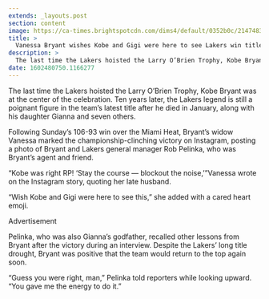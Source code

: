 ```yaml
--- 
extends: _layouts.post 
section: content 
image: https://ca-times.brightspotcdn.com/dims4/default/0352b0c/2147483647/strip/true/crop/970x509+0+426/resize/1200x630!/quality/90/?url=https%3A%2F%2Fcalifornia-times-brightspot.s3.amazonaws.com%2F23%2Fb9%2F8a4c48a749cca6f32376c4123615%2Fvanessa-bryant-igs-lakers.jpg 
title: > 
  Vanessa Bryant wishes Kobe and Gigi were here to see Lakers win title 
description: > 
  The last time the Lakers hoisted the Larry O’Brien Trophy, Kobe Bryant was at the center of the celebration.Following Sunday’s 106-93 win over the Miami Heat, Bryant’s widow Vanessa marked the championship-clinching victory on Instagram, posting a photo of Bryant and Lakers general manager Rob Pelinka, who was Bryant’s agent and friend.“Wish Kobe and Gigi were here to see this,” she added with a cared heart emoji.AdvertisementPelinka, who was also Gianna’s godfather, recalled other lessons from Bryant after the victory during an interview.Despite the Lakers’ long title drought, Bryant was positive that the team would return to the top again soon. 
date: 1602480750.1166277 
--- 
```

The last time the Lakers hoisted the Larry O’Brien Trophy, Kobe Bryant was at the center of the celebration. Ten years later, the Lakers legend is still a poignant figure in the team’s latest title after he died in January, along with his daughter Gianna and seven others.

Following Sunday’s 106-93 win over the Miami Heat, Bryant’s widow Vanessa marked the championship-clinching victory on Instagram, posting a photo of Bryant and Lakers general manager Rob Pelinka, who was Bryant’s agent and friend.

“Kobe was right RP! ‘Stay the course — blockout the noise,’”Vanessa wrote on the Instagram story, quoting her late husband.

“Wish Kobe and Gigi were here to see this,” she added with a cared heart emoji.

Advertisement

Pelinka, who was also Gianna’s godfather, recalled other lessons from Bryant after the victory during an interview. Despite the Lakers’ long title drought, Bryant was positive that the team would return to the top again soon.

“Guess you were right, man,” Pelinka told reporters while looking upward. “You gave me the energy to do it.”